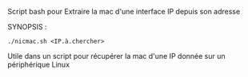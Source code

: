 Script bash pour Extraire la mac d'une interface IP depuis son adresse

SYNOPSIS :

    ./nicmac.sh <IP.à.chercher>

 Utile dans un script pour récupérer la mac d'une IP donnée sur un périphérique Linux
